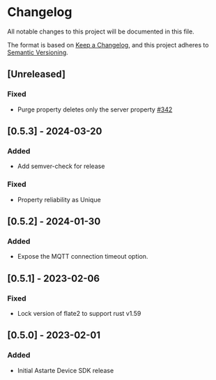 # Changelog
All notable changes to this project will be documented in this file.

The format is based on [Keep a Changelog](https://keepachangelog.com/en/1.0.0/),
and this project adheres to [Semantic Versioning](https://semver.org/spec/v2.0.0.html).

## [Unreleased]
### Fixed
- Purge property deletes only the server property [#342](https://github.com/astarte-platform/astarte-device-sdk-rust/pull/342)

## [0.5.3] - 2024-03-20
### Added
- Add semver-check for release

### Fixed
- Property reliability as Unique

## [0.5.2] - 2024-01-30
### Added
- Expose the MQTT connection timeout option.

## [0.5.1] - 2023-02-06
### Fixed
- Lock version of flate2 to support rust v1.59

## [0.5.0] - 2023-02-01
### Added
- Initial Astarte Device SDK release
